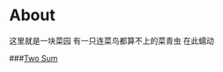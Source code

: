 # About
这里就是一块菜园 有一只连菜鸟都算不上的菜青虫 在此蠕动

###[Two Sum](https://github.com/frischkaese/LeetCode-Java/blob/master/code/Two%20Sum)
